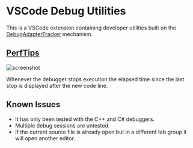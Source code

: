 # VSCode Debug Utilities

This is a VSCode extension containing developer utilities built on the [DebugAdapterTracker](https://code.visualstudio.com/api/references/vscode-api#DebugAdapterTracker) mechanism.

## [PerfTips](https://docs.microsoft.com/en-us/visualstudio/profiling/perftips)

![screenshot](https://user-images.githubusercontent.com/404623/104593615-3cb8c500-5670-11eb-861d-46ce2974a4ef.png)

Whenever the debugger stops execution the elapsed time since the last stop is displayed after the new code line.

## Known Issues

- It has only been tested with the C++ and C# debuggers.
- Multiple debug sessions are untested.
- If the current source file is already open but in a different tab group it will open another editor.
